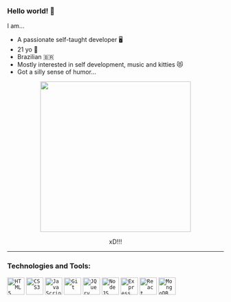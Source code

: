 ### Hello world! 👋 

I am...
- A passionate self-taught developer 🖥️
- 21 yo 🤟
- Brazilian 🇧🇷
- Mostly interested in self development, music and kitties 😻
- Got a silly sense of humor...

<div align="center">
  <img src="https://ahseeit.com//king-include/uploads/2021/01/103859274_174032017437423_4114046390534467243_n-8168050981.jpg" width="350">
  <p>xD!!!</p>
</div>

---

### Technologies and Tools:

<code><img width="40px" src="https://cdn.jsdelivr.net/gh/devicons/devicon/icons/html5/html5-plain-wordmark.svg" title = "HTML5"/></code>
<code><img width="40px" src="https://cdn.jsdelivr.net/gh/devicons/devicon/icons/css3/css3-plain-wordmark.svg" title = "CSS3"/></code>
<code><img width="40px" src="https://cdn.jsdelivr.net/gh/devicons/devicon/icons/javascript/javascript-plain.svg" title = "JavaScript"/></code> 
<code><img width="40px" src="https://cdn.jsdelivr.net/gh/devicons/devicon/icons/git/git-plain.svg" title = "Git"/></code>
<code><img width="40px" src="https://cdn.jsdelivr.net/gh/devicons/devicon/icons/jquery/jquery-plain-wordmark.svg" title = "JQuery"/></code>
<code><img width="40px" src="https://cdn.jsdelivr.net/gh/devicons/devicon/icons/nodejs/nodejs-plain-wordmark.svg" title = "NodeJS"/></code>
<code><img width="40px" src="https://cdn.jsdelivr.net/gh/devicons/devicon/icons/express/express-original.svg" title = "Express"/></code>
<code><img width="40px" src="https://cdn.jsdelivr.net/gh/devicons/devicon/icons/react/react-original-wordmark.svg" title = "React"/></code> 
<code><img width="40px" src="https://cdn.jsdelivr.net/gh/devicons/devicon/icons/mongodb/mongodb-plain-wordmark.svg" title = "MongoDB"/></code> 
